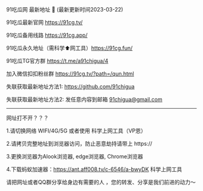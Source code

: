 91吃瓜网 最新地址 👋 (最新更新时间2023-03-22)

91吃瓜最新官网 https://91cg.tv/

91吃瓜备用线路 https://91cg.app/

91吃瓜永久地址（需科学⬆️网工具）https://91cg.fun/

91吃瓜TG官方群 https://t.me/a91chigua/4

加入微信扣扣粉丝群 https://91cg.tv/?path=/qun.html

失联获取最新地址方法1: https://github.com/91chigua

失联获取最新地址方法2: 发任意内容到邮箱 91chigua@gmail.com

-------------

网址打不开？？？

1.请切换网络 WIFI/4G/5G 或者使用 科学上网工具（VP恩）

2.请拷贝完整地址到浏览器访问，防止恶意劫持请带上 https:// 

3.更换浏览器为Alook浏览器, edge浏览器, Chrome浏览器

4.下载蚂蚁加速器：https://ant.aff008.tv/c-6546/a-bwyDK 科学上网工具

请把网址或者QQ群分享给身边有需要的人 ，您的转发、分享是我们前进的动力～
